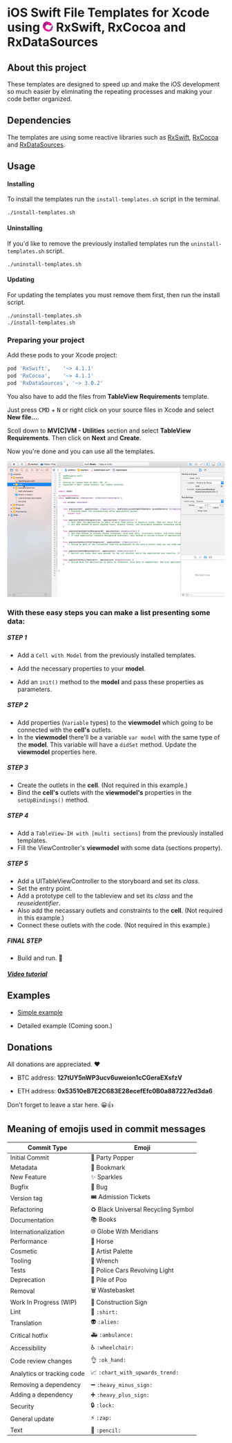 # iOS Swift File Templates for Xcode using <img src="assets/Rx_Logo_M.png" alt="Feel the power of RxSwift." width="24" height="24"> RxSwift, RxCocoa and RxDataSources

## About this project

These templates are designed to speed up and make the iOS development so much easier by eliminating the repeating processes and making your code better organized.

## Dependencies

The templates are using some reactive libraries such as [RxSwift](https://github.com/ReactiveX/RxSwift), [RxCocoa](https://github.com/ReactiveX/RxSwift/tree/master/RxCocoa) and [RxDataSources](https://github.com/RxSwiftCommunity/RxDataSources).

## Usage

#### Installing

To install the templates run the `install-templates.sh` script in the terminal.
```shell
./install-templates.sh
```

#### Uninstalling

If you'd like to remove the previously installed templates run the `uninstall-templates.sh` script.
```shell
./uninstall-templates.sh
```
#### Updating

For updating the templates you must remove them first, then run the install script.
```shell
./uninstall-templates.sh
./install-templates.sh
```
### Preparing your project

Add these pods to your Xcode project:
```ruby
pod 'RxSwift',    '~> 4.1.1'
pod 'RxCocoa',    '~> 4.1.1'
pod 'RxDataSources', '~> 3.0.2'
```
You also have to add the files from **TableView Requirements** template.

Just press <kbd>CMD</kbd> + <kbd>N</kbd> or right click on your source files in Xcode and select **New file...**. 

Scoll down to **MV[C]VM - Utilities** section and select **TableView Requirements**. Then click on **Next** and **Create**.

Now you're done and you can use all the templates.

<img src="assets/tutorial_1.gif" alt="Adding the TableView Requirements">

### With these easy steps you can make a list presenting some data:

##### STEP 1

* Add a `Cell with Model` from the previously installed templates. 

* Add the necessary properties to your **model**.
* Add an `init()` method to the **model** and pass these properties as parameters.

##### STEP 2

* Add properties (`Variable` types) to the **viewmodel** which going to be connected with the **cell's** outlets.
* In the **viewmodel** there'll be a variable `var model` with the same type of the **model**. This variable will have a `didSet` method. Update the **viewmodel** properties here.

##### STEP 3

* Create the outlets in the **cell**. (Not required in this example.)
* Bind the **cell's** outlets with the **viewmodel's** properties in the `setUpBindings()` method.

##### STEP 4

* Add a `TableView-IH with [multi sections]` from the previously installed templates. 
* Fill the ViewController's **viewmodel** with some data (sections property).

##### STEP 5

* Add a UITableViewController to the storyboard and set its *class*.
* Set the entry point.
* Add a prototype cell to the tableview and set its *class* and the *reuseidentifier*.
* Also add the necassary outlets and constraints to the **cell**. (Not required in this example.)
* Connect these outlets with the code. (Not required in this example.)

##### FINAL STEP

* Build and run. 🎉

##### [Video tutorial](https://youtu.be/LrHBwWcUx3Y)

## Examples

* [Simple example](https://github.com/egabor/swift-mvcvm-tableview-example-2)

* Detailed example (Coming soon.)

## Donations

All donations are appreciated. ❤️

* BTC address: **127tUY5nWP3ucv6uweion1cCGeraEXsfzV**

* ETH address: **0x53510eB7E2C683E28ecefEfc0B0a887227ed3da6**

Don't forget to leave a star here. 😀👍

## Meaning of emojis used in commit messages
Commit Type | Emoji
----------  | -----
Initial Commit | 🎉 Party Popper
Metadata | 🔖 Bookmark
New Feature | ✨ Sparkles
Bugfix | 🐛 Bug
Version tag | 🎟️ Admission Tickets
Refactoring | ♻️ Black Universal Recycling Symbol
Documentation | 📚 Books
Internationalization | 🌐 Globe With Meridians
Performance | 🐎 Horse
Cosmetic | 🎨 Artist Palette
Tooling | 🔧 Wrench
Tests | 🚨 Police Cars Revolving Light
Deprecation | 💩 Pile of Poo
Removal | 🗑️ Wastebasket
Work In Progress (WIP) | 🚧 Construction Sign
| Lint                       | :shirt: `:shirt:`                             |
| Translation                | :alien: `:alien:`                             |
| Critical hotfix            | :ambulance: `:ambulance:`                     |
| Accessibility              | :wheelchair: `:wheelchair:`                   |
| Code review changes        | :ok_hand: `:ok_hand:`                         |
| Analytics or tracking code | :chart_with_upwards_trend: `:chart_with_upwards_trend:` |
| Removing a dependency      | :heavy_minus_sign: `:heavy_minus_sign:`       |
| Adding a dependency        | :heavy_plus_sign: `:heavy_plus_sign:`         |
| Security                   | :lock: `:lock:`                               |
| General update             | :zap: `:zap:`                                 |
| Text                       | :pencil: `:pencil:`                           |
